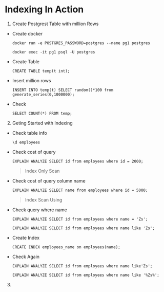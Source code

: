 # Indexing In Action

1. Create Postgrest Table with million Rows
 - Create docker 
    ```
    docker run -e POSTGRES_PASSWORD=postgres --name pg1 postgres
    ```
    ```
    docker exec -it pg1 psql -U postgres
    ```
-   Create Table
    ```
    CREATE TABLE temp(t int);
    ```
-  Insert million rows
    ```
    INSERT INTO temp(t) SELECT random()*100 from generate_series(0,1000000);
    ```
-  Check 
    ```
    SELECT COUNT(*) FROM temp;
    ```
2. Geting Started with Indexing
-  Check table info
    ```
    \d employees
    ```
- Check cost of query
    ```
    EXPLAIN ANALYZE SELECT id from employees where id = 2000;
    ```
    > Index Only Scan
- Check cost of query column name
    ```
    EXPLAIN ANALYZE SELECT name from employees where id = 5000;
    ```
    > Index Scan Using
- Check query where name
    ```
    EXPLAIN ANALYZE SELECT id from employees where name = 'Zs';

    EXPLAIN ANALYZE SELECT id from employees where name like 'Zs';
    ```
- Create Index
    ```
    CREATE INDEX employees_name on employees(name);
    ```
- Check Again
    ```
    EXPLAIN ANALYZE SELECT id from employees where name like'Zs';

    EXPLAIN ANALYZE SELECT id from employees where name like '%Zs%';
    ```
3. 
